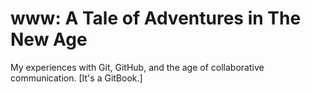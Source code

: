 # www: A Tale of Adventures in The New Age
My experiences with Git, GitHub, and the age of collaborative communication. [It's a GitBook.]
